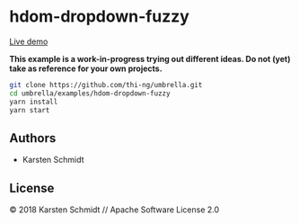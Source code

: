 # hdom-dropdown-fuzzy

[Live demo](https://demo.thi.ng/umbrella/hdom-dropdown-fuzzy/)

**This example is a work-in-progress trying out different ideas. Do not
(yet) take as reference for your own projects.**

```bash
git clone https://github.com/thi-ng/umbrella.git
cd umbrella/examples/hdom-dropdown-fuzzy
yarn install
yarn start
```

## Authors

- Karsten Schmidt

## License

&copy; 2018 Karsten Schmidt // Apache Software License 2.0
